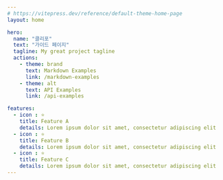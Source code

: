 ```yaml
---
# https://vitepress.dev/reference/default-theme-home-page
layout: home

hero:
  name: "클리포"
  text: "가이드 페이지"
  tagline: My great project tagline
  actions:
    - theme: brand
      text: Markdown Examples
      link: /markdown-examples
    - theme: alt
      text: API Examples
      link: /api-examples

features:
  - icon : ⭐ 
    title: Feature A
    details: Lorem ipsum dolor sit amet, consectetur adipiscing elit
  - icon : ⭐ 
    title: Feature B
    details: Lorem ipsum dolor sit amet, consectetur adipiscing elit
  - icon : ⭐ 
    title: Feature C
    details: Lorem ipsum dolor sit amet, consectetur adipiscing elit
---
```


